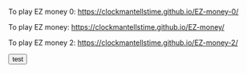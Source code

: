 To play EZ money 0: https://clockmantellstime.github.io/EZ-money-0/ 

To play EZ money: https://clockmantellstime.github.io/EZ-money/ 

To play EZ money 2: https://clockmantellstime.github.io/EZ-money-2/
<html>
  <head>
  </head>
  <body>
    <button>test</button>
  </body>
</html>

